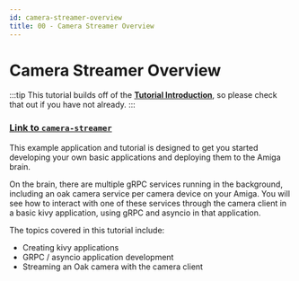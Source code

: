 ```yaml
---
id: camera-streamer-overview
title: 00 - Camera Streamer Overview
---
```


# Camera Streamer Overview

:::tip
This tutorial builds off of the [**Tutorial Introduction**](/docs/tutorials/introduction/tutorial-introduction), so please check that out if you have not already.
:::

### [Link to `camera-streamer`](https://github.com/farm-ng/camera-streamer)

This example application and tutorial is designed to get you started developing your own basic applications and deploying them to the Amiga brain.

On the brain, there are multiple gRPC services running in the background, including an oak camera service per camera device on your Amiga.
You will see how to interact with one of these services through the camera client in a basic kivy application,
using gRPC and asyncio in that application.

The topics covered in this tutorial include:
- Creating kivy applications
- GRPC / asyncio application development
- Streaming an Oak camera with the camera client

